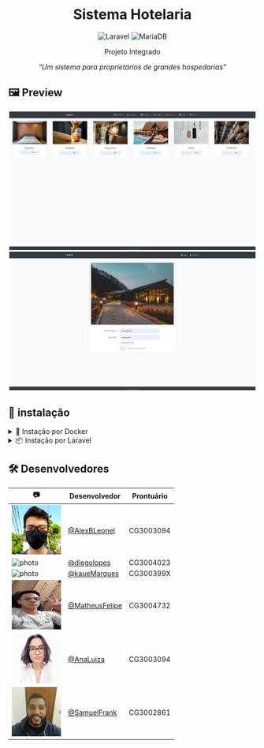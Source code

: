 <div align="center"  id="header">
    <h1 align="center"> Sistema Hotelaria</h1>

<div id="badges">

![Laravel](https://img.shields.io/badge/laravel-%23FF2D20.svg?style=for-the-badge&logo=laravel&logoColor=white)
![MariaDB](https://img.shields.io/badge/MariaDB-003545?style=for-the-badge&logo=mariadb&logoColor=white)


</div>

<p align="center">Projeto Integrado</p>
<p align="center">
  <i>“Um sistema para proprietários de grandes hospedarias”</i>
</p>

</div>

</div>

## 🖼️ Preview

<div align="center">


<img width="500px" alt="dashboard" src="./assetsDoc/dashboard.png"/>

<img width="500px" alt="login" src="./assetsDoc/login.png"/>

</div>


## 🧰 instalação

<details>
  <summary>🐋 Instação por Docker</summary>
   <b>[DESCONTINUADO]</b>
</details>

<details>
  <summary>📦 Instação por Laravel</summary>
  <br>

  <h2>Pré requisistos</h2>

  * Ambiente Laravel preparado
  * Banco de dados MySQL/MariaDB porta <b> 3306 </b>

  <h2>Instalação</h2>

  <h3> Faça o clone do repositório </h3>

  <code> git clone https://github.com/AlexBLeonel/projeto-integrado.git </code>
  
  <h3> Vá para o container </h3>

  <code> cd container </code>

  <h3> Inicie o Banco de dados Mysql </h3>

  <b> Windows </b>

  <code> mysqld.exe </code>

  <b> Linux </b>

  <code> sudo /etc/init.d/mysql start </code>

  <h3> Inicie o App </h3>

  <code> php artisan serve </code>

  <h3> Vá para o navegador e acesse </h3>
  <a href="http://localhost:8000">localhost:8000</a>


</details>

## 🛠️ Desenvolvedores

| 📷                                                                                          | Desenvolvedor                                    | Prontuário |
| ----------                                                                                  | -----------------------------------------------   | ---------- |
| <img width="100px" alt="photo" src="./assetsDoc/alex.jfif"/>                                | [@AlexBLeonel](https://github.com/AlexBLeonel)    | CG3003094  |
| <img width="100px" alt="photo" src="https://avatars.githubusercontent.com/u/27782408?v=4"/> | [@diegolopes](https://github.com/diegolopes)      | CG3004023  |
| <img width="100px" alt="photo" src="https://avatars.githubusercontent.com/u/19640894?v=4"/> | [@kaueMarques](https://github.com/kaueMarques)    | CG300399X  |
| <img height="100px"  width="100px" alt="photo" src="./assetsDoc/matheus.jpeg"/>             | [@MatheusFelipe](https://github.com/SlackxRA1D)   | CG3004732  |
| <img width="100px" alt="photo" src="./assetsDoc/ana.jfif"/>                                 | [@AnaLuiza](https://github.com/)                  | CG3003094  |
| <img width="100px" alt="photo" src="./assetsDoc/samuel.jfif"/>                              | [@SamuelFrank](https://github.com/)               | CG3002861  |
